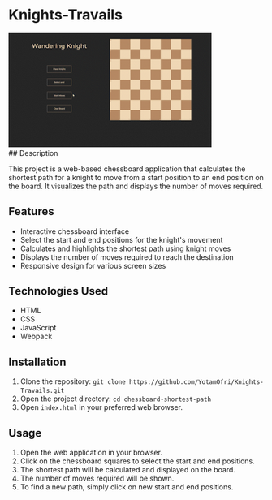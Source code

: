 # Knights-Travails

<div style="display: flex; align-items: center;">
  <a href="https://yotamofri.github.io/Knights-Travails/">
    <img src="./resources/demovid.gif" alt="Project Demo" width="400px">
  </a>
</div>
## Description

This project is a web-based chessboard application that calculates the shortest path for a knight to move from a start position to an end position on the board. It visualizes the path and displays the number of moves required.

## Features

- Interactive chessboard interface
- Select the start and end positions for the knight's movement
- Calculates and highlights the shortest path using knight moves
- Displays the number of moves required to reach the destination
- Responsive design for various screen sizes

## Technologies Used

- HTML
- CSS
- JavaScript
- Webpack

## Installation

1. Clone the repository: `git clone https://github.com/YotamOfri/Knights-Travails.git`
2. Open the project directory: `cd chessboard-shortest-path`
3. Open `index.html` in your preferred web browser.

## Usage

1. Open the web application in your browser.
2. Click on the chessboard squares to select the start and end positions.
3. The shortest path will be calculated and displayed on the board.
4. The number of moves required will be shown.
5. To find a new path, simply click on new start and end positions.
